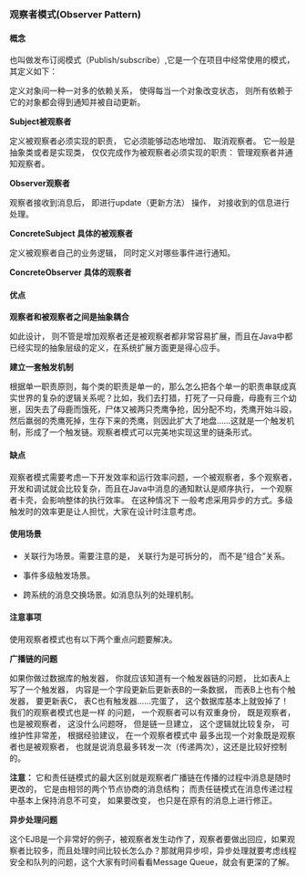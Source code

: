 ### 观察者模式(Observer Pattern)

#### 概念
也叫做发布订阅模式（Publish/subscribe）,它是一个在项目中经常使用的模式， 其定义如下：

定义对象间一种一对多的依赖关系， 使得每当一个对象改变状态， 则所有依赖于它的对象都会得到通知并被自动更新。

**Subject被观察者**

定义被观察者必须实现的职责， 它必须能够动态地增加、 取消观察者。 它一般是抽象类或者是实现类， 仅仅完成作为被观察者必须实现的职责： 管理观察者并通知观察者。

**Observer观察者**

观察者接收到消息后， 即进行update（更新方法） 操作， 对接收到的信息进行处理。

**ConcreteSubject 具体的被观察者**

定义被观察者自己的业务逻辑， 同时定义对哪些事件进行通知。

**ConcreteObserver 具体的观察者**

#### 优点

**观察者和被观察者之间是抽象耦合**

如此设计， 则不管是增加观察者还是被观察者都非常容易扩展，而且在Java中都已经实现的抽象层级的定义，在系统扩展方面更是得心应手。

**建立一套触发机制**

根据单一职责原则，每个类的职责是单一的，那么怎么把各个单一的职责串联成真实世界的复杂的逻辑关系呢？比如，我们去打猎，打死了一只母鹿，母鹿有三个幼崽，因失去了母鹿而饿死，尸体又被两只秃鹰争抢，因分配不均，秃鹰开始斗殴，然后羸弱的秃鹰死掉，生存下来的秃鹰，则因此扩大了地盘……这就是一个触发机制，形成了一个触发链。观察者模式可以完美地实现这里的链条形式。

####  缺点

观察者模式需要考虑一下开发效率和运行效率问题，一个被观察者，多个观察者，开发和调试就会比较复杂，而且在Java中消息的通知默认是顺序执行， 一个观察者卡壳，会影响整体的执行效率。 在这种情况下 一般考虑采用异步的方式。多级触发时的效率更是让人担忧，大家在设计时注意考虑。

#### 使用场景

* 关联行为场景。需要注意的是， 关联行为是可拆分的， 而不是“组合”关系。

* 事件多级触发场景。

* 跨系统的消息交换场景。如消息队列的处理机制。

#### 注意事项
使用观察者模式也有以下两个重点问题要解决。

**广播链的问题**

如果你做过数据库的触发器， 你就应该知道有一个触发器链的问题， 比如表A上写了一个触发器， 内容是一个字段更新后更新表B的一条数据， 而表B上也有个触发器， 要更新表C， 表C也有触发器……完蛋了， 这个数据库基本上就毁掉了！ 我们的观察者模式也是一样
的问题， 一个观察者可以有双重身份， 既是观察者， 也是被观察者， 这没什么问题呀， 但是链一旦建立， 这个逻辑就比较复杂， 可维护性非常差， 根据经验建议， 在一个观察者模式中
最多出现一个对象既是观察者也是被观察者， 也就是说消息最多转发一次（传递两次），这还是比较好控制的。

**注意：** 它和责任链模式的最大区别就是观察者广播链在传播的过程中消息是随时更改的， 它是由相邻的两个节点协商的消息结构； 而责任链模式在消息传递过程中基本上保持消息不可变， 如果要改变， 也只是在原有的消息上进行修正。

**异步处理问题**

这个EJB是一个非常好的例子，被观察者发生动作了，观察者要做出回应，如果观察者比较多，而且处理时间比较长怎么办？那就用异步呗，异步处理就要考虑线程安全和队列的问题，这个大家有时间看看Message Queue，就会有更深的了解。

